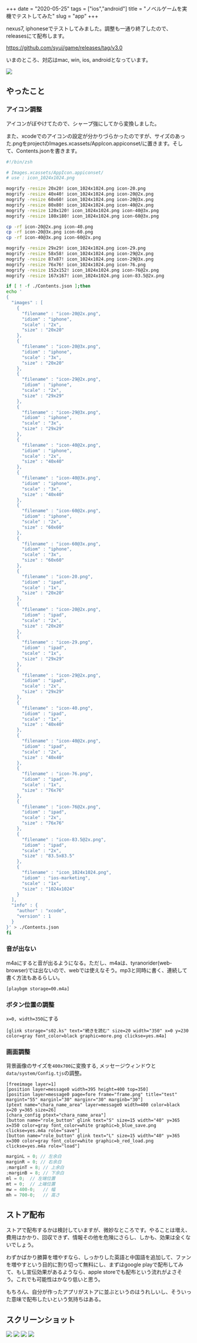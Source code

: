 +++
date = "2020-05-25"
tags = ["ios","android"]
title = "ノベルゲームを実機でテストしてみた"
slug = "app"
+++

nexus7, iphoneseでテストしてみました。調整も一通り終了したので、releasesにて配布します。

https://github.com/syui/game/releases/tag/v3.0

いまのところ、対応はmac, win, ios, androidとなっています。

![](https://raw.githubusercontent.com/syui/img/master/old/android_yui_screenshot_20200525-093412.png)


## やったこと

### アイコン調整

アイコンがぼやけてたので、シャープ強にしてから変換しました。

また、xcodeでのアイコンの設定が分かりづらかったのですが、サイズのあった.pngをprojectのImages.xcassets/AppIcon.appiconset/に置きます。そして、Contents.jsonを書きます。


```sh:Images.xcassets/AppIcon.appiconset/icon.zsh
#!/bin/zsh

# Images.xcassets/AppIcon.appiconset/
# use : icon_1024x1024.png

mogrify -resize 20x20! icon_1024x1024.png icon-20.png
mogrify -resize 40x40! icon_1024x1024.png icon-20@2x.png
mogrify -resize 60x60! icon_1024x1024.png icon-20@3x.png
mogrify -resize 80x80! icon_1024x1024.png icon-40@2x.png
mogrify -resize 120x120! icon_1024x1024.png icon-40@3x.png
mogrify -resize 180x180! icon_1024x1024.png icon-60@3x.png

cp -rf icon-20@2x.png icon-40.png
cp -rf icon-20@3x.png icon-60.png
cp -rf icon-40@3x.png icon-60@2x.png

mogrify -resize 29x29! icon_1024x1024.png icon-29.png
mogrify -resize 58x58! icon_1024x1024.png icon-29@2x.png
mogrify -resize 87x87! icon_1024x1024.png icon-29@3x.png
mogrify -resize 76x76! icon_1024x1024.png icon-76.png
mogrify -resize 152x152! icon_1024x1024.png icon-76@2x.png
mogrify -resize 167x167! icon_1024x1024.png icon-83.5@2x.png

if [ ! -f ./Contents.json ];then
echo '
{
  "images" : [
    {
      "filename" : "icon-20@2x.png",
      "idiom" : "iphone",
      "scale" : "2x",
      "size" : "20x20"
    },
    {
      "filename" : "icon-20@3x.png",
      "idiom" : "iphone",
      "scale" : "3x",
      "size" : "20x20"
    },
    {
      "filename" : "icon-29@2x.png",
      "idiom" : "iphone",
      "scale" : "2x",
      "size" : "29x29"
    },
    {
      "filename" : "icon-29@3x.png",
      "idiom" : "iphone",
      "scale" : "3x",
      "size" : "29x29"
    },
    {
      "filename" : "icon-40@2x.png",
      "idiom" : "iphone",
      "scale" : "2x",
      "size" : "40x40"
    },
    {
      "filename" : "icon-40@3x.png",
      "idiom" : "iphone",
      "scale" : "3x",
      "size" : "40x40"
    },
    {
      "filename" : "icon-60@2x.png",
      "idiom" : "iphone",
      "scale" : "2x",
      "size" : "60x60"
    },
    {
      "filename" : "icon-60@3x.png",
      "idiom" : "iphone",
      "scale" : "3x",
      "size" : "60x60"
    },
    {
      "filename" : "icon-20.png",
      "idiom" : "ipad",
      "scale" : "1x",
      "size" : "20x20"
    },
    {
      "filename" : "icon-20@2x.png",
      "idiom" : "ipad",
      "scale" : "2x",
      "size" : "20x20"
    },
    {
      "filename" : "icon-29.png",
      "idiom" : "ipad",
      "scale" : "1x",
      "size" : "29x29"
    },
    {
      "filename" : "icon-29@2x.png",
      "idiom" : "ipad",
      "scale" : "2x",
      "size" : "29x29"
    },
    {
      "filename" : "icon-40.png",
      "idiom" : "ipad",
      "scale" : "1x",
      "size" : "40x40"
    },
    {
      "filename" : "icon-40@2x.png",
      "idiom" : "ipad",
      "scale" : "2x",
      "size" : "40x40"
    },
    {
      "filename" : "icon-76.png",
      "idiom" : "ipad",
      "scale" : "1x",
      "size" : "76x76"
    },
    {
      "filename" : "icon-76@2x.png",
      "idiom" : "ipad",
      "scale" : "2x",
      "size" : "76x76"
    },
    {
      "filename" : "icon-83.5@2x.png",
      "idiom" : "ipad",
      "scale" : "2x",
      "size" : "83.5x83.5"
    },
    {
      "filename" : "icon_1024x1024.png",
      "idiom" : "ios-marketing",
      "scale" : "1x",
      "size" : "1024x1024"
    }
  ],
  "info" : {
    "author" : "xcode",
    "version" : 1
  }
}' > ./Contents.json
fi
```

### 音が出ない

m4aにすると音が出るようになる。ただし、m4aは、tyranorider(web-browser)では出ないので、webでは使えなそう。mp3と同時に書く、連続して書く方法もあるらしい。

```
[playbgm storage=00.m4a]
```

### ボタン位置の調整

`x=0, width=350`にする

```
[glink storage="s02.ks" text="続きを読む" size=20 width="350" x=0 y=230 color=gray font_color=black graphic=more.png clickse=yes.m4a]
```

### 画面調整

背景画像のサイズを`400x700`に変換する, メッセージウィンドウと`data/system/Config.tjs`の調整。

```
[freeimage layer=1]
[position layer=message0 width=395 height=400 top=350]
[position layer=message0 page=fore frame="frame.png" title="test" margint="55" marginl="30" marginr="30" marginb="30"]
[ptext name="chara_name_area" layer=message0 width=400 color=black x=20 y=365 size=26]
[chara_config ptext="chara_name_area"]
[button name="role_button" glink text="S" size=15 width="40" y=365 x=350 color=gray font_color=white graphic=b_blue_save.png clickse=yes.m4a role="save"]
[button name="role_button" glink text="L" size=15 width="40" y=365 x=300 color=gray font_color=white graphic=b_red_load.png clickse=yes.m4a role="load"]
```

```js:Config.js
marginL = 0; // 左余白
marginR = 0; // 右余白
;marginT = 8; // 上余白
;marginB = 8; // 下余白
ml = 0;  // 左端位置
mt = 0;  // 上端位置
mw = 400-0;   // 幅
mh = 700-0;   // 高さ
```

## ストア配布

ストアで配布するかは検討していますが、微妙なところです。やることは増え、費用はかかり、回収できず、情報その他を危険にさらし、しかも、効果は全くないでしょう。


わずかばかり勝算を増やすなら、しっかりした英語と中国語を追加して、ファンを増やすという目的に割り切って無料にし、まずはgoogle playで配布してみて、もし宣伝効果があるようなら、apple storeでも配布という流れがよさそう。これでも可能性はかなり低いと思う。

もちろん、自分が作ったアプリがストアに並ぶというのはうれしいし、そういった意味で配布したいという気持ちはある。

## スクリーンショット

![](https://raw.githubusercontent.com/syui/img/master/old/android_yui_screenshot_20200525-093333.png)
![](https://raw.githubusercontent.com/syui/img/master/old/android_yui_screenshot_20200525-093344.png)
![](https://raw.githubusercontent.com/syui/img/master/old/android_yui_screenshot_20200525-093349.png)
![](https://raw.githubusercontent.com/syui/img/master/old/android_yui_screenshot_20200525-093412.png)

